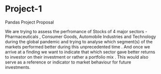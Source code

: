 # Project-1
Pandas Project
Proposal

We are trying to assess the perfromance of Stocks of 4 major sectors - Pharmaceuticals , Consumer Goods, Automobile Industries 
and Technology during the global pandemic and trying to analyse which segment(s) of the markets performed better during this
unprecedented time .
And once we arrive at a finding we want to indicate that which sector gave better returns to investor on their investment or
rather a portfolio mix .
This would also serve as a reference or indicator to market behaviour for future investments.
